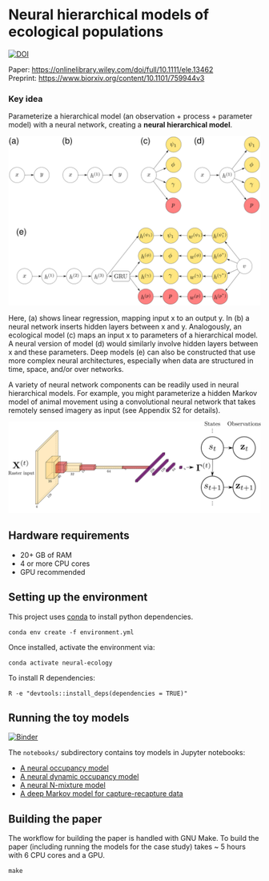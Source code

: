 # Neural hierarchical models of ecological populations

[![DOI](https://zenodo.org/badge/206636551.svg)](https://zenodo.org/badge/latestdoi/206636551)

Paper: https://onlinelibrary.wiley.com/doi/full/10.1111/ele.13462  
Preprint: https://www.biorxiv.org/content/10.1101/759944v3

### Key idea

Parameterize a hierarchical model (an observation + process + parameter model) with a neural network, creating a **neural hierarchical model**.

![Alt text](./fig/fig2.svg)

Here, (a) shows linear regression, mapping input x to an output y. 
In (b) a neural network inserts hidden layers between x and y.
Analogously, an ecological model (c) maps an input x to parameters of a hierarchical model.
A neural version of model (d) would similarly involve hidden layers between x and these parameters. 
Deep models (e) can also be constructed that use more complex neural architectures, especially when data are structured in time, space, and/or over networks. 

A variety of neural network components can be readily used in neural hierarchical models. 
For example, you might parameterize a hidden Markov model of animal movement using a convolutional neural network that takes remotely sensed imagery as input (see Appendix S2 for details). 

![convHMM](fig/conv_hmm_edited.png)

## Hardware requirements

- 20+ GB of RAM
- 4 or more CPU cores
- GPU recommended

## Setting up the environment

This project uses [conda](https://docs.conda.io/en/latest/) to install python dependencies.

```
conda env create -f environment.yml
```

Once installed, activate the environment via:

```
conda activate neural-ecology
```

To install R dependencies:

```
R -e "devtools::install_deps(dependencies = TRUE)"
```

## Running the toy models

[![Binder](https://mybinder.org/badge_logo.svg)](https://mybinder.org/v2/gh/mbjoseph/neuralecology/master)

The `notebooks/` subdirectory contains toy models in Jupyter notebooks:

- [A neural occupancy model](notebooks/simple-occupancy.ipynb)
- [A neural dynamic occupancy model](notebooks/dynamic-occupancy.ipynb)
- [A neural N-mixture model](notebooks/n-mixture-model.ipynb)
- [A deep Markov model for capture-recapture data](notebooks/hidden-markov-model.ipynb)

## Building the paper

The workflow for building the paper is handled with GNU Make. 
To build the paper (including running the models for the case study) takes ~ 5 hours with 6 CPU cores and a GPU. 

```
make
```

